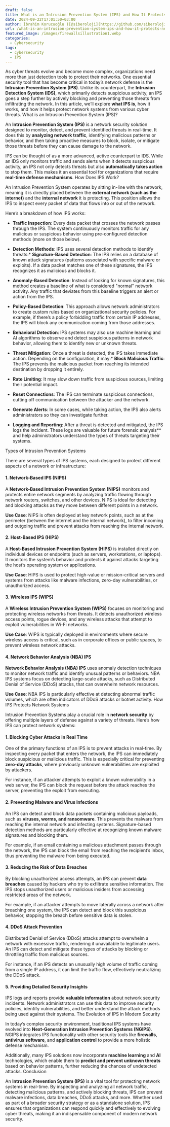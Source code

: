 ```yaml
---
draft: false
title: What is an Intrusion Prevention System (IPS) and How It Protects Network Systems
date: 2024-09-22T17:01:50+03:00
author: İbrahim Korucuoğlu ([@siberoloji](https://github.com/siberoloji))
url: /what-is-an-intrusion-prevention-system-ips-and-how-it-protects-network-systems/
featured_image: /images/firewallsillustration1.webp
categories:
  - Cybersecurity
tags:
  - cybersecurity
  - IPS
---
```



As cyber threats evolve and become more complex, organizations need more than just detection tools to protect their networks. One essential security tool that has become critical in today’s network defense is the **Intrusion Prevention System (IPS)**. Unlike its counterpart, the **Intrusion Detection System (IDS)**, which primarily detects suspicious activity, an IPS goes a step further by actively blocking and preventing those threats from infiltrating the network. In this article, we’ll explore **what IPS is**, how it works, and how it helps protect network systems from various cyber threats.
What is an Intrusion Prevention System (IPS)?



An **Intrusion Prevention System (IPS)** is a network security solution designed to monitor, detect, and prevent identified threats in real-time. It does this by **analyzing network traffic**, identifying malicious patterns or behavior, and then taking proactive measures to block, isolate, or mitigate those threats before they can cause damage to the network.



IPS can be thought of as a more advanced, active counterpart to IDS. While an IDS only monitors traffic and sends alerts when it detects suspicious activity, an IPS not only detects threats but also **automatically takes action** to stop them. This makes it an essential tool for organizations that require **real-time defense mechanisms**.
How Does IPS Work?



An Intrusion Prevention System operates by sitting in-line with the network, meaning it is directly placed between the **external network (such as the internet)** and the **internal network** it is protecting. This position allows the IPS to inspect every packet of data that flows into or out of the network.



Here’s a breakdown of how IPS works:


* **Traffic Inspection**: Every data packet that crosses the network passes through the IPS. The system continuously monitors traffic for any malicious or suspicious behavior using pre-configured detection methods (more on those below).

* **Detection Methods**: IPS uses several detection methods to identify threats:* **Signature-Based Detection**: The IPS relies on a database of known attack signatures (patterns associated with specific malware or exploits). If a data packet matches one of these signatures, the IPS recognizes it as malicious and blocks it.

* **Anomaly-Based Detection**: Instead of looking for known signatures, this method creates a baseline of what is considered "normal" network activity. Any traffic that deviates from this baseline triggers an alert or action from the IPS.

* **Policy-Based Detection**: This approach allows network administrators to create custom rules based on organizational security policies. For example, if there’s a policy forbidding traffic from certain IP addresses, the IPS will block any communication coming from those addresses.

* **Behavioral Detection**: IPS systems may also use machine learning and AI algorithms to observe and detect suspicious patterns in network behavior, allowing them to identify new or unknown threats.



* **Threat Mitigation**: Once a threat is detected, the IPS takes immediate action. Depending on the configuration, it may:* **Block Malicious Traffic**: The IPS prevents the malicious packet from reaching its intended destination by dropping it entirely.

* **Rate Limiting**: It may slow down traffic from suspicious sources, limiting their potential impact.

* **Reset Connections**: The IPS can terminate suspicious connections, cutting off communication between the attacker and the network.

* **Generate Alerts**: In some cases, while taking action, the IPS also alerts administrators so they can investigate further.



* **Logging and Reporting**: After a threat is detected and mitigated, the IPS logs the incident. These logs are valuable for future forensic analysis** and help administrators understand the types of threats targeting their systems.

Types of Intrusion Prevention Systems



There are several types of IPS systems, each designed to protect different aspects of a network or infrastructure:


#### 1. **Network-Based IPS (NIPS)**



A **Network-Based Intrusion Prevention System (NIPS)** monitors and protects entire network segments by analyzing traffic flowing through network routers, switches, and other devices. NIPS is ideal for detecting and blocking attacks as they move between different points in a network.



**Use Case**: NIPS is often deployed at key network points, such as at the perimeter (between the internet and the internal network), to filter incoming and outgoing traffic and prevent attacks from reaching the internal network.


#### 2. **Host-Based IPS (HIPS)**



A **Host-Based Intrusion Prevention System (HIPS)** is installed directly on individual devices or endpoints (such as servers, workstations, or laptops). It monitors the system’s behavior and protects it against attacks targeting the host’s operating system or applications.



**Use Case**: HIPS is used to protect high-value or mission-critical servers and systems from attacks like malware infections, zero-day vulnerabilities, or unauthorized access.


#### 3. **Wireless IPS (WIPS)**



A **Wireless Intrusion Prevention System (WIPS)** focuses on monitoring and protecting wireless networks from threats. It detects unauthorized wireless access points, rogue devices, and any wireless attacks that attempt to exploit vulnerabilities in Wi-Fi networks.



**Use Case**: WIPS is typically deployed in environments where secure wireless access is critical, such as in corporate offices or public spaces, to prevent wireless network attacks.


#### 4. **Network Behavior Analysis (NBA) IPS**



**Network Behavior Analysis (NBA) IPS** uses anomaly detection techniques to monitor network traffic and identify unusual patterns or behaviors. NBA IPS systems focus on detecting large-scale attacks, such as Distributed Denial of Service (DDoS) attacks, that can overwhelm network resources.



**Use Case**: NBA IPS is particularly effective at detecting abnormal traffic volumes, which are often indicators of DDoS attacks or botnet activity.
How IPS Protects Network Systems



Intrusion Prevention Systems play a crucial role in **network security** by offering multiple layers of defense against a variety of threats. Here’s how IPS can protect network systems:


#### 1. **Blocking Cyber Attacks in Real Time**



One of the primary functions of an IPS is to prevent attacks in real-time. By inspecting every packet that enters the network, the IPS can immediately block suspicious or malicious traffic. This is especially critical for preventing **zero-day attacks**, where previously unknown vulnerabilities are exploited by attackers.



For instance, if an attacker attempts to exploit a known vulnerability in a web server, the IPS can block the request before the attack reaches the server, preventing the exploit from executing.


#### 2. **Preventing Malware and Virus Infections**



An IPS can detect and block data packets containing malicious payloads, such as **viruses, worms, and ransomware**. This prevents the malware from reaching the internal network and infecting systems. Signature-based detection methods are particularly effective at recognizing known malware signatures and blocking them.



For example, if an email containing a malicious attachment passes through the network, the IPS can block the email from reaching the recipient’s inbox, thus preventing the malware from being executed.


#### 3. **Reducing the Risk of Data Breaches**



By blocking unauthorized access attempts, an IPS can prevent **data breaches** caused by hackers who try to exfiltrate sensitive information. The IPS stops unauthorized users or malicious insiders from accessing restricted areas of the network.



For example, if an attacker attempts to move laterally across a network after breaching one system, the IPS can detect and block this suspicious behavior, stopping the breach before sensitive data is stolen.


#### 4. **DDoS Attack Prevention**



Distributed Denial of Service (DDoS) attacks attempt to overwhelm a network with excessive traffic, rendering it unavailable to legitimate users. An IPS can detect and mitigate these types of attacks by blocking or throttling traffic from malicious sources.



For instance, if an IPS detects an unusually high volume of traffic coming from a single IP address, it can limit the traffic flow, effectively neutralizing the DDoS attack.


#### 5. **Providing Detailed Security Insights**



IPS logs and reports provide **valuable information** about network security incidents. Network administrators can use this data to improve security policies, identify vulnerabilities, and better understand the attack methods being used against their systems.
The Evolution of IPS in Modern Security



In today’s complex security environment, traditional IPS systems have evolved into **Next-Generation Intrusion Prevention Systems (NGIPS)**. NGIPS integrates IPS functionality with other security tools like **firewalls**, **antivirus software**, and **application control** to provide a more holistic defense mechanism.



Additionally, many IPS solutions now incorporate **machine learning** and **AI** technologies, which enable them to **predict and prevent unknown threats** based on behavior patterns, further reducing the chances of undetected attacks.
Conclusion



An **Intrusion Prevention System (IPS)** is a vital tool for protecting network systems in real-time. By inspecting and analyzing all network traffic, detecting malicious patterns, and actively blocking threats, IPS can prevent malware infections, data breaches, DDoS attacks, and more. Whether used as part of a broader security strategy or as a standalone solution, IPS ensures that organizations can respond quickly and effectively to evolving cyber threats, making it an indispensable component of modern network security.
